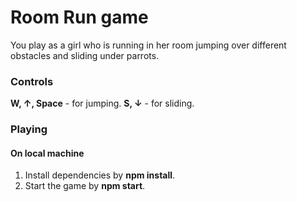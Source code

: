 # Room Run game

You play as a girl who is running in her room jumping over different obstacles and sliding under parrots.

### Controls
**W, ↑, Space** - for jumping.
**S, ↓** - for sliding.


### Playing

#### On local machine
1. Install dependencies by **npm install**.
2. Start the game by **npm start**.